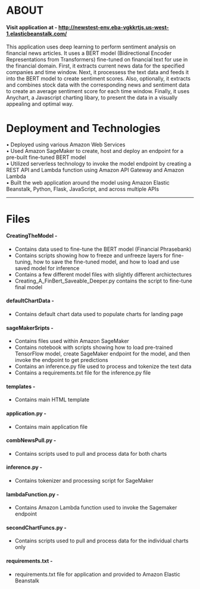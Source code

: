 # ABOUT

#### Visit application at - http://newstest-env.eba-vgkkrtjs.us-west-1.elasticbeanstalk.com/

This application uses deep learning to perform sentiment analysis on financial news articles. It uses a BERT model (Bidirectional Encoder Representations from Transformers) fine-tuned on financial text for use in the financial domain. First, it extracts current news data for the specified companies and time window. Next, it processess the text data and feeds it into the BERT model to create sentiment scores. Also, optionally, it extracts and combines stock data with the corresponding news and sentiment data to create an average sentiment score for each time window. Finally, it uses Anychart, a Javascript charting libary, to present the data in a visually appealing and optimal way.  

# Deployment and Technologies
•	Deployed using various Amazon Web Services  
•	Used Amazon SageMaker to create, host and deploy an endpoint for a pre-built fine-tuned BERT model  
•	Utilized serverless technology to invoke the model endpoint by creating a REST API and Lambda function using Amazon API Gateway and Amazon Lambda  
•	Built the web application around the model using Amazon Elastic Beanstalk, Python, Flask, JavaScript, and across multiple APIs  

-----------------------------------------------------------------------------------------------------------------------------------------------------------------------------------

# Files

#### CreatingTheModel -  
- Contains data used to fine-tune the BERT model (Financial Phrasebank)
- Contains scripts showing how to freeze and unfreeze layers for fine-tuning, how to save the fine-tuned model, and how to load and use saved model for inference
- Contains a few different model files with slightly different archictectures
- Creating_A_FinBert_Saveable_Deeper.py contains the script to fine-tune final model  

#### defaultChartData -  
- Contains default chart data used to populate charts for landing page   

#### sageMakerSripts -  
- Contains files used within Amazon SageMaker
- Contains notebook with scripts showing how to load pre-trained TensorFlow model, create SageMaker endpoint for the model, and then invoke the endpoint to get predictions
- Contains an inference.py file used to process and tokenize the text data
- Contains a requirements.txt file for the inference.py file  

#### templates -  
- Contains main HTML template

#### application.py -  
- Contains main application file

#### combNewsPull.py -  
- Contains scripts used to pull and process data for both charts

#### inference.py -  
- Contains tokenizer and processing script for SageMaker

#### lambdaFunction.py -  
- Contains Amazon Lambda function used to invoke the Sagemaker endpoint

#### secondChartFuncs.py -  
- Contains scripts used to pull and process data for the individual charts only

#### requirements.txt -  
- requirements.txt file for application and provided to Amazon Elastic Beanstalk

